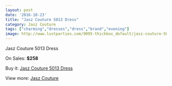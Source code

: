 ```yaml
---
layout: post
date: '2016-10-23'
title: "Jasz Couture 5013 Dress"
category: Jasz Couture
tags: ["charming","dresses","dress","brand","evening"]
image: http://www.lustparties.com/9095-thickbox_default/jasz-couture-5013-dress.jpg
---
```

Jasz Couture 5013 Dress

On Sales: **$258**
<a href="https://www.lustparties.com/en/jasz-couture/3169-jasz-couture-5013-dress.html"><amp-img layout="responsive" width="600" height="600" src="//www.lustparties.com/9095-thickbox_default/jasz-couture-5013-dress.jpg" alt="Jasz Couture 5013 Dress 0" /></a>
<a href="https://www.lustparties.com/en/jasz-couture/3169-jasz-couture-5013-dress.html"><amp-img layout="responsive" width="600" height="600" src="//www.lustparties.com/9096-thickbox_default/jasz-couture-5013-dress.jpg" alt="Jasz Couture 5013 Dress 1" /></a>

Buy it: [Jasz Couture 5013 Dress](https://www.lustparties.com/en/jasz-couture/3169-jasz-couture-5013-dress.html "Jasz Couture 5013 Dress")

View more: [Jasz Couture](https://www.lustparties.com/en/9-jasz-couture "Jasz Couture")